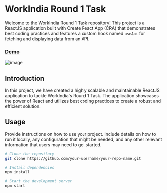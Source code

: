 # WorkIndia Round 1 Task

Welcome to the WorkIndia Round 1 Task repository! This project is a ReactJS application built with Create React App (CRA) that demonstrates best coding practices and features a custom hook named `useApi` for fetching and displaying data from an API.

### [Demo](https://workindia-frontend-task.vercel.app/)


![image](https://github.com/gauravgupta0505/workindia-frontend-task/assets/80693264/de94fa11-493a-44f9-ab57-e8a6eb19516a)

## Introduction

In this project, we have created a highly scalable and maintainable ReactJS application to tackle WorkIndia's Round 1 Task. The application showcases the power of React and utilizes best coding practices to create a robust and efficient solution.

## Usage

Provide instructions on how to use your project. Include details on how to run it locally, any configuration that might be needed, and any other relevant information that users may need to get started.

```bash
# Clone the repository
git clone https://github.com/your-username/your-repo-name.git

# Install dependencies
npm install

# Start the development server
npm start
```
